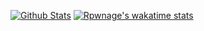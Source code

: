 [![Github Stats](https://github-readme-stats.vercel.app/api?username=rpwnage&theme=radical&show_icons=true)](https://github.com/rpwnage/)
[![Rpwnage's wakatime stats](https://github-readme-stats.vercel.app/api/wakatime?username=Rpwnage&theme=radical)](https://github.com/anuraghazra/github-readme-stats)
